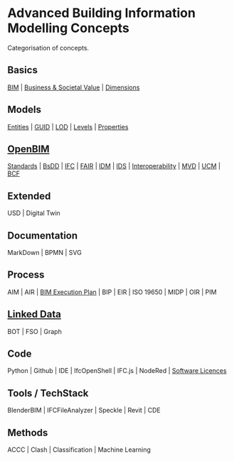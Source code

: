 # Advanced Building Information Modelling Concepts

Categorisation of concepts.

## Basics
[BIM] | [Business & Societal Value] | [Dimensions]

## Models
[Entities] | [GUID] | [LOD] | [Levels] | [Properties]

## [OpenBIM]
[Standards] | [BsDD] | [IFC] | [FAIR] | [IDM] | [IDS] | [Interoperability] | [MVD] | [UCM] | [BCF]

## Extended
USD | Digital Twin

## Documentation
MarkDown | BPMN | SVG

## Process
AIM | AIR | [BIM Execution Plan] | BIP |  EIR | ISO 19650 | MIDP | OIR | PIM

## [Linked Data]
BOT | FSO | Graph

## Code
Python | Github | IDE | IfcOpenShell | IFC.js | NodeRed | [Software Licences]

## Tools / TechStack
BlenderBIM |  IFCFileAnalyzer | Speckle | Revit | CDE

## Methods
ACCC | Clash | Classification | Machine Learning


<!--- the list of links --->
[BIM]:(/41934/Concepts/BIM)
[Entities]:(/41934/Concepts/Entities)
[GUID]:(/41934/Concepts/GUID)
[LOD]:(/41934/Concepts/LOD)
[Levels]:(/41934/Concepts/Levels)
[Properties]:(/41934/Concepts/Properties)

[Standards]:(/41934/Concepts/Standards)
[BsDD]:(/41934/Concepts/BsDD)
[IFC]:(/41934/Concepts/IFC)
[FAIR]:(/41934/Concepts/FAIR)
[IDM]:(/41934/Concepts/IDM)
[IDS]:(/41934/Concepts/IDS)
[Interoperability]:(/41934/Concepts/Interoperability)
[MVD]:(/41934/Concepts/MVD)
[UCM]:(/41934/Concepts/UCM)
[BCF]:(/41934/Concepts/BCF)

[Dimensions]:(/41934/Concepts/Dimensions)
[Standards]:(/41934/Concepts/Standards)
[Software Licences]:(/41934/Concepts/SoftwareLicences)
[OpenBIM]:(/41934/Concepts/OpenBIM)
[BIM Execution Plan]:(/41934/Concepts/BIMExecutionPlan)
[Business & Societal Value]: (/41934/Concepts/BusinessAndSocietalValue)
[Linked Data]:(/41934/Concepts/LinkedData)
